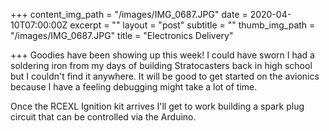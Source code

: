 +++
content_img_path = "/images/IMG_0687.JPG"
date = 2020-04-10T07:00:00Z
excerpt = ""
layout = "post"
subtitle = ""
thumb_img_path = "/images/IMG_0687.JPG"
title = "Electronics Delivery"

+++
Goodies have been showing up this week! I could have sworn I had a soldering iron from my days of building Stratocasters back in high school but I couldn't find it anywhere. It will be good to get started on the avionics because I have a feeling debugging might take a lot of time.

Once the RCEXL Ignition kit arrives I'll get to work building a spark plug circuit that can be controlled via the Arduino.